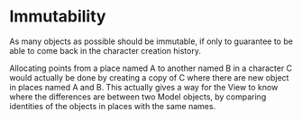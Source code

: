Immutability
============

As many objects as possible should be immutable, if only to guarantee
to be able to come back in the character creation history.

Allocating points from a place named A to another named B in a
character C would actually be done by creating a copy of C where there
are new object in places named A and B. This actually gives a way for
the View to know where the differences are between two Model objects,
by comparing identities of the objects in places with the same names.
